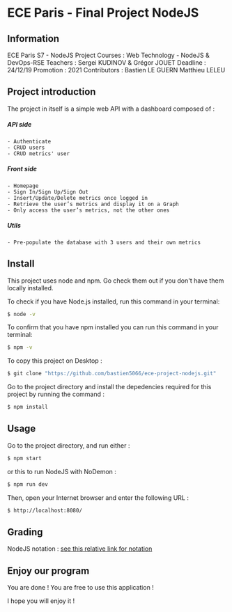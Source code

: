 # ECE Paris - Final Project NodeJS 

## Information
ECE Paris S7 - NodeJS Project
Courses : Web Technology - NodeJS & DevOps-RSE
Teachers : Sergei KUDINOV &  Grégor JOUET
Deadline : 24/12/19
Promotion : 2021
Contributors : Bastien LE GUERN Matthieu LELEU


## Project introduction 
The project in itself is a simple web API with a dashboard composed of :
##### API side  
    - Authenticate 
    - CRUD users 
    - CRUD metrics' user 
##### Front side 
    - Homepage
    - Sign In/Sign Up/Sign Out
    - Insert/Update/Delete metrics once logged in
    - Retrieve the user’s metrics and display it on a Graph 
    - Only access the user’s metrics, not the other ones
##### Utils 
    - Pre-populate the database with 3 users and their own metrics

## Install 
This project uses node and npm. Go check them out if you don't have them locally installed.

To check if you have Node.js installed, run this command in your terminal: 

```sh
$ node -v
```

To confirm that you have npm installed you can run this command in your terminal:

```sh
$ npm -v
```

To copy this project on Desktop :

```sh
$ git clone "https://github.com/bastien5066/ece-project-nodejs.git"
```
Go to the project directory and install the depedencies required for this project by running the command : 

```sh
$ npm install
```

## Usage 
Go to the project directory, and run either : 

```sh
$ npm start
```
or this to run NodeJS with NoDemon :

```sh
$ npm run dev
```

Then, open your Internet browser and enter the following URL :

 ```sh
$ http://localhost:8080/
```

## Grading 
NodeJS notation : [see this relative link for notation](https://github.com/adaltas/ece-nodejs/blob/2019-fall-5-modules/PROJECT.md)

## Enjoy our program

You are done ! You are free to use this application !

I hope you will enjoy it !

